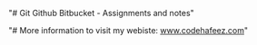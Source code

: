 "# Git Github Bitbucket - Assignments and notes"

"# More information to visit my webiste: www.codehafeez.com"